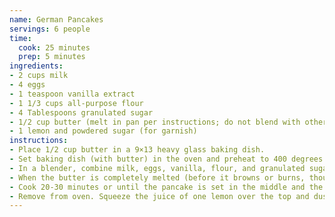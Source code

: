 ```yaml
---
name: German Pancakes
servings: 6 people
time:
  cook: 25 minutes
  prep: 5 minutes
ingredients:
- 2 cups milk
- 4 eggs
- 1 teaspoon vanilla extract
- 1 1/3 cups all-purpose flour
- 4 Tablespoons granulated sugar
- 1/2 cup butter (melt in pan per instructions; do not blend with other ingredients)
- 1 lemon and powdered sugar (for garnish)
instructions:
- Place 1/2 cup butter in a 9×13 heavy glass baking dish.
- Set baking dish (with butter) in the oven and preheat to 400 degrees.
- In a blender, combine milk, eggs, vanilla, flour, and granulated sugar.
- When the butter is completely melted (before it browns or burns, though!), pour the batter over a metal spoon into the baking dish.
- Cook 20-30 minutes or until the pancake is set in the middle and the edges are very puffy and golden brown.
- Remove from oven. Squeeze the juice of one lemon over the top and dust generously with powdered sugar.
---
```

